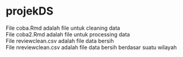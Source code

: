 # projekDS
File coba.Rmd adalah file untuk cleaning data<br>
File coba2.Rmd adalah file untuk processing data<br>
File reviewclean.csv adalah file data bersih<br>
File nreviewclean.csv adalah file data bersih berdasar suatu wilayah
